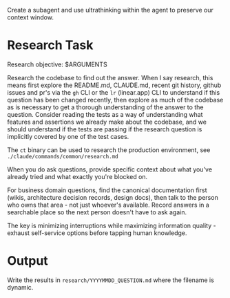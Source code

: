 Create a subagent and use ultrathinking within the agent to preserve our context window.

# Research Task

Research objective: $ARGUMENTS

Research the codebase to find out the answer. When I say research, this means first explore the README.md, CLAUDE.md, recent git history, github issues and pr's via the `gh` CLI or the `lr` (linear.app) CLI to understand if this question has been changed recently, then explore as much of the codebase as is necessary to get a thorough understanding of the answer to the question. Consider reading the tests as a way of understanding what features and assertions we already make about the codebase, and we should understand if the tests are passing if the research question is implicitly covered by one of the test cases.

The `ct` binary can be used to research the production environment, see `./claude/commands/common/research.md`

When you do ask questions, provide specific context about what you've already tried and what exactly you're blocked on.

For business domain questions, find the canonical documentation first (wikis, architecture decision records, design docs), then talk to the person who owns that area - not just whoever's available. Record answers in a searchable place so the next person doesn't have to ask again.

The key is minimizing interruptions while maximizing information quality - exhaust self-service options before tapping human knowledge.

# Output

Write the results in `research/YYYYMMDD_QUESTION.md` where the filename is dynamic.
